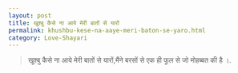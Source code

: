 ```yaml
---
layout: post
title: खूश्बु कैसे ना आये मेरी बातों से यारों
permalink: khushbu-kese-na-aaye-meri-baton-se-yaro.html
category: Love-Shayari
---
```

> खूश्बु कैसे ना आये मेरी बातों से यारों,मैंने बरसों से एक ही फूल से जो मोहब्बत की है ।.